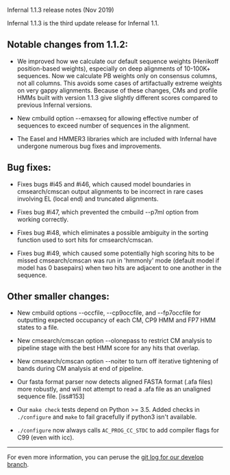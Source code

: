 Infernal 1.1.3 release notes (Nov 2019)

Infernal 1.1.3 is the third update release for Infernal 1.1.

## Notable changes from 1.1.2:

 * We improved how we calculate our default sequence weights (Henikoff
   position-based weights), especially on deep alignments of 10-100K+
   sequences. Now we calculate PB weights only on consensus columns,
   not all columns. This avoids some cases of artifactually extreme
   weights on very gappy alignments. Because of these changes, CMs and
   profile HMMs built with version 1.1.3 give slightly different
   scores compared to previous Infernal versions.

 * New cmbuild option --emaxseq for allowing effective number of
   sequences to exceed number of sequences in the alignment.

 * The Easel and HMMER3 libraries which are included with Infernal have
   undergone numerous bug fixes and improvements.

## Bug fixes:

 * Fixes bugs #i45 and #i46, which caused model boundaries in
   cmsearch/cmscan output alignments to be incorrect in rare cases
   involving EL (local end) and truncated alignments.

 * Fixes bug #i47, which prevented the cmbuild --p7ml option from
   working correctly.

 * Fixes bug #i48, which eliminates a possible ambiguity in the
   sorting function used to sort hits for cmsearch/cmscan.

 * Fixes bug #i49, which caused some potentially high scoring hits to
   be missed cmsearch/cmscan was run in 'hmmonly' mode (default model
   if model has 0 basepairs) when two hits are adjacent to one
   another in the sequence.

## Other smaller changes:

 * New cmbuild options --occfile, --cp9occfile, and --fp7occfile for
   outputting expected occupancy of each CM, CP9 HMM and FP7 HMM
   states to a file.
 
 * New cmsearch/cmscan option --olonepass to restrict CM analysis to
   pipeline stage with the best HMM score for any hits that overlap.

 * New cmsearch/cmscan option --noiter to turn off iterative
   tightening of bands during CM analysis at end of pipeline.

 * Our fasta format parser now detects aligned FASTA format (.afa
   files) more robustly, and will not attempt to read a .afa file as
   an unaligned sequence file. [iss#153]

 * Our `make check` tests depend on Python >= 3.5. Added checks in
   `./configure` and `make` to fail gracefully if python3 isn't available.

 * `./configure` now always calls `AC_PROG_CC_STDC` to add compiler flags
   for C99 (even with icc).

________________________________________________________________

For even more information, you can peruse the
[git log for our develop branch](https://github.com/EddyRivasLab/infernal/commits/develop).

